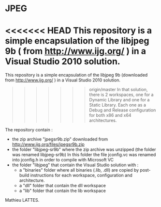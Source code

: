 # JPEG
<<<<<<< HEAD
This repository is a simple encapsulation of the libjpeg 9b ( from http://www.ijg.org/ ) in a Visual Studio 2010 solution.
=======
This repository is a simple encapsulation of the libjpeg 9b (downloaded from http://www.ijg.org/ ) in a Visual Studio 2010 solution.
>>>>>>> origin/master
In that solution, there is 2 workspaces, one for a Dynamic Library and one for a Static Library. Each one as a Debug and Release
configuration for both x86 and x64 architectures.

The repository contain :
  - the zip archive "jpegsr9b.zip" downloaded from http://www.ijg.org/files/jpegsr9b.zip
  - the folder "libjpeg-sr9b" where the zip archive was unzipped (the folder was renamed libjpeg-sr9b)
    In this folder the file jconfig.vc was renamed into jconfig.h in order to compile with Microsoft VC
  - the folder "libjpeg" that contain the Visual Studio solution with :
      - a "binaries" folder where all binaries (.lib, .dll) are copied by post-build instructions for each workspace, configuration 
      and architecture.
      - a "dll" folder that contain the dll workspace
      - a "lib" folder that contain the lib workspace
      
Mathieu LATTES.
